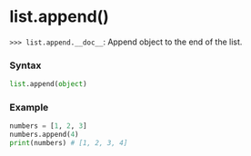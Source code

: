 # list.append()

`>>> list.append.__doc__`: Append object to the end of the list.

### Syntax
```python
list.append(object)
```

### Example

```python
numbers = [1, 2, 3]
numbers.append(4)
print(numbers) # [1, 2, 3, 4]
```